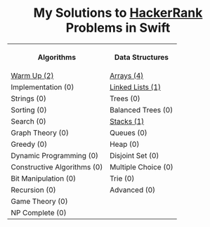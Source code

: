 <h1 align="center">My Solutions to <a href="https://www.hackerrank.com/dashboard">HackerRank</a> Problems in Swift</h1>
<table style="width:100%">
  <tr>
    <th><p align="center">Algorithms</p></th>
    <th><p align="center">Data Structures</p></th>
  </tr>
  <tr>
    <td><a align="center" href="/Practice/HackerRank_Solutions/Algorithms/Warm Up/">Warm Up (2)</td>
    <td><a align="center" href="/Practice/HackerRank_Solutions/Data Structures/Arrays/">Arrays (4)</td>
  </tr>
  <tr>
    <td>Implementation (0)</td>
    <td><a align="center" href="/Practice/HackerRank_Solutions/Data Structures/Linked Lists/">Linked Lists (1)</td>
  </tr>
  <tr>
    <td>Strings (0)</td>
    <td>Trees (0)</td>
  </tr>
  <tr>
    <td>Sorting (0)</td>
    <td>Balanced Trees (0)</td>
  </tr>
  <tr>
    <td>Search (0)</td>
    <td><a align="center" href="/Practice/HackerRank_Solutions/Data Structures/Stacks/"> Stacks (1)</td>
  </tr>
  <tr>
    <td>Graph Theory (0)</td>
    <td>Queues (0)</td>
  </tr>
  <tr>
    <td>Greedy (0)</td>
    <td>Heap (0)</td>
  </tr>
  <tr>
    <td>Dynamic Programming (0)</td>
    <td>Disjoint Set (0)</td>
  </tr>
  <tr>
    <td>Constructive Algorithms (0)</td>
    <td>Multiple Choice (0)</td>
  </tr>
  <tr>
    <td>Bit Manipulation (0)</td>
    <td>Trie (0)</td>
  </tr>
  <tr>
    <td>Recursion (0)</td>
    <td>Advanced (0)</td>
  </tr>
  <tr>
    <td>Game Theory (0)</td>
    <td></td>
  </tr>
  <tr>
    <td>NP Complete (0)</td>
    <td></td>
  </tr>
</table>
<br>

<!--
<a align="center" href="/Algorithms/Bit%20Manipulation/">
-->

